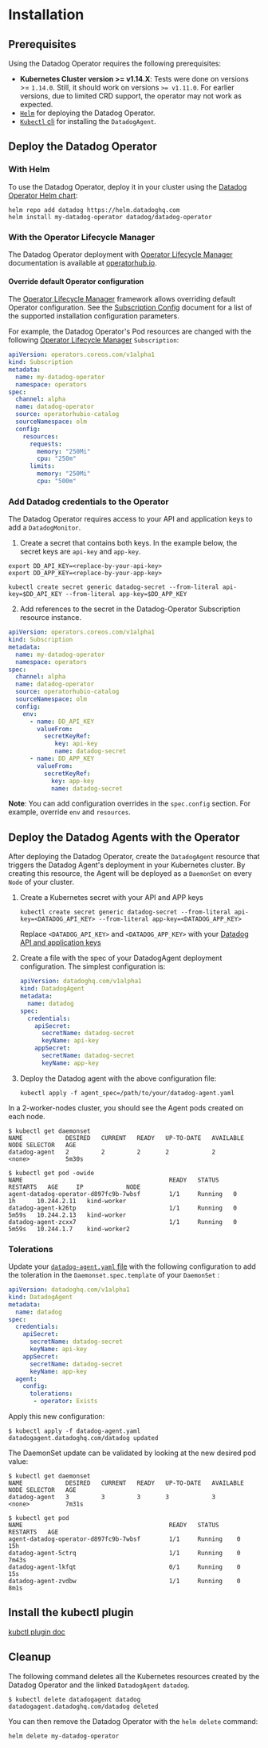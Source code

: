 # Installation

## Prerequisites

Using the Datadog Operator requires the following prerequisites:

- **Kubernetes Cluster version >= v1.14.X**: Tests were done on versions >= `1.14.0`. Still, it should work on versions `>= v1.11.0`. For earlier versions, due to limited CRD support, the operator may not work as expected.
- [`Helm`][1] for deploying the Datadog Operator.
- [`Kubectl` cli][2] for installing the `DatadogAgent`.

## Deploy the Datadog Operator

### With Helm

To use the Datadog Operator, deploy it in your cluster using the [Datadog Operator Helm chart][3]:

   ```shell
   helm repo add datadog https://helm.datadoghq.com
   helm install my-datadog-operator datadog/datadog-operator
   ```

### With the Operator Lifecycle Manager

The Datadog Operator deployment with [Operator Lifecycle Manager][4] documentation is available at [operatorhub.io][5].

#### Override default Operator configuration

The [Operator Lifecycle Manager][4] framework allows overriding default Operator configuration. See the [Subscription Config][6] document for a list of the supported installation configuration parameters.

For example, the Datadog Operator's Pod resources are changed with the following [Operator Lifecycle Manager][4] `Subscription`:

```yaml
apiVersion: operators.coreos.com/v1alpha1
kind: Subscription
metadata:
  name: my-datadog-operator
  namespace: operators
spec:
  channel: alpha
  name: datadog-operator
  source: operatorhubio-catalog
  sourceNamespace: olm
  config:
    resources:
      requests:
        memory: "250Mi"
        cpu: "250m"
      limits:
        memory: "250Mi"
        cpu: "500m"
```

### Add Datadog credentials to the Operator

The Datadog Operator requires access to your API and application keys to add a `DatadogMonitor`. 

1. Create a secret that contains both keys. In the example below, the secret keys are `api-key` and `app-key`.

```
export DD_API_KEY=<replace-by-your-api-key>
export DD_APP_KEY=<replace-by-your-app-key>

kubectl create secret generic datadog-secret --from-literal api-key=$DD_API_KEY --from-literal app-key=$DD_APP_KEY
```

2. Add references to the secret in the Datadog-Operator Subscription resource instance. 

```yaml
apiVersion: operators.coreos.com/v1alpha1
kind: Subscription
metadata:
  name: my-datadog-operator
  namespace: operators
spec:
  channel: alpha
  name: datadog-operator
  source: operatorhubio-catalog
  sourceNamespace: olm
  config:
    env:
      - name: DD_API_KEY
        valueFrom:
          secretKeyRef: 
             key: api-key
             name: datadog-secret
      - name: DD_APP_KEY
        valueFrom:
          secretKeyRef: 
            key: app-key
            name: datadog-secret
```

**Note**: You can add configuration overrides in the `spec.config` section. For example, override `env` and `resources`.

## Deploy the Datadog Agents with the Operator

After deploying the Datadog Operator, create the `DatadogAgent` resource that triggers the Datadog Agent's deployment in your Kubernetes cluster. By creating this resource, the Agent will be deployed as a `DaemonSet` on every `Node` of your cluster.

1. Create a Kubernetes secret with your API and APP keys

   ```shell
   kubectl create secret generic datadog-secret --from-literal api-key=<DATADOG_API_KEY> --from-literal app-key=<DATADOG_APP_KEY>
   ```
   Replace `<DATADOG_API_KEY>` and `<DATADOG_APP_KEY>` with your [Datadog API and application keys][7]

1. Create a file with the spec of your DatadogAgent deployment configuration. The simplest configuration is:

   ```yaml
   apiVersion: datadoghq.com/v1alpha1
   kind: DatadogAgent
   metadata:
     name: datadog
   spec:
     credentials:
       apiSecret:
         secretName: datadog-secret
         keyName: api-key
       appSecret:
         secretName: datadog-secret
         keyName: app-key
   ```

1. Deploy the Datadog agent with the above configuration file:
   ```shell
   kubectl apply -f agent_spec=/path/to/your/datadog-agent.yaml
   ```

In a 2-worker-nodes cluster, you should see the Agent pods created on each node.

```shell
$ kubectl get daemonset
NAME            DESIRED   CURRENT   READY   UP-TO-DATE   AVAILABLE   NODE SELECTOR   AGE
datadog-agent   2         2         2       2            2           <none>          5m30s

$ kubectl get pod -owide
NAME                                         READY   STATUS    RESTARTS   AGE     IP            NODE
agent-datadog-operator-d897fc9b-7wbsf        1/1     Running   0          1h      10.244.2.11   kind-worker
datadog-agent-k26tp                          1/1     Running   0          5m59s   10.244.2.13   kind-worker
datadog-agent-zcxx7                          1/1     Running   0          5m59s   10.244.1.7    kind-worker2
```

### Tolerations

Update your [`datadog-agent.yaml` file][8] with the following configuration to add the toleration in the `Daemonset.spec.template` of your `DaemonSet` :

   ```yaml
   apiVersion: datadoghq.com/v1alpha1
   kind: DatadogAgent
   metadata:
     name: datadog
   spec:
     credentials:
       apiSecret:
         secretName: datadog-secret
         keyName: api-key
       appSecret:
         secretName: datadog-secret
         keyName: app-key
     agent:
       config:
         tolerations:
          - operator: Exists
   ```
Apply this new configuration:

```shell
$ kubectl apply -f datadog-agent.yaml
datadogagent.datadoghq.com/datadog updated
```

The DaemonSet update can be validated by looking at the new desired pod value:

```shell
$ kubectl get daemonset
NAME            DESIRED   CURRENT   READY   UP-TO-DATE   AVAILABLE   NODE SELECTOR   AGE
datadog-agent   3         3         3       3            3           <none>          7m31s

$ kubectl get pod
NAME                                         READY   STATUS     RESTARTS   AGE
agent-datadog-operator-d897fc9b-7wbsf        1/1     Running    0          15h
datadog-agent-5ctrq                          1/1     Running    0          7m43s
datadog-agent-lkfqt                          0/1     Running    0          15s
datadog-agent-zvdbw                          1/1     Running    0          8m1s
```

## Install the kubectl plugin

[kubctl plugin doc](/docs/kubectl-plugin.md)

## Cleanup

The following command deletes all the Kubernetes resources created by the Datadog Operator and the linked `DatadogAgent` `datadog`.

```shell
$ kubectl delete datadogagent datadog
datadogagent.datadoghq.com/datadog deleted
```

You can then remove the Datadog Operator with the `helm delete` command:

```shell
helm delete my-datadog-operator
```

[1]: https://helm.sh
[2]: https://kubernetes.io/docs/tasks/tools/install-kubectl/
[3]: https://artifacthub.io/packages/helm/datadog/datadog-operator
[4]: https://olm.operatorframework.io/
[5]: https://operatorhub.io/operator/datadog-operator
[6]: https://github.com/operator-framework/operator-lifecycle-manager/blob/master/doc/design/subscription-config.md
[7]: https://app.datadoghq.com/account/settings#api
[8]: https://github.com/DataDog/datadog-operator/blob/main/examples/datadogagent/datadog-agent-with-tolerations.yaml
